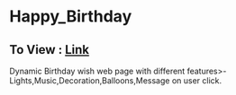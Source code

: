 # Happy_Birthday

## To View : [Link](http://127.0.0.1:5500/index.html)

Dynamic Birthday wish web page with different features>- Lights,Music,Decoration,Balloons,Message on user click.
